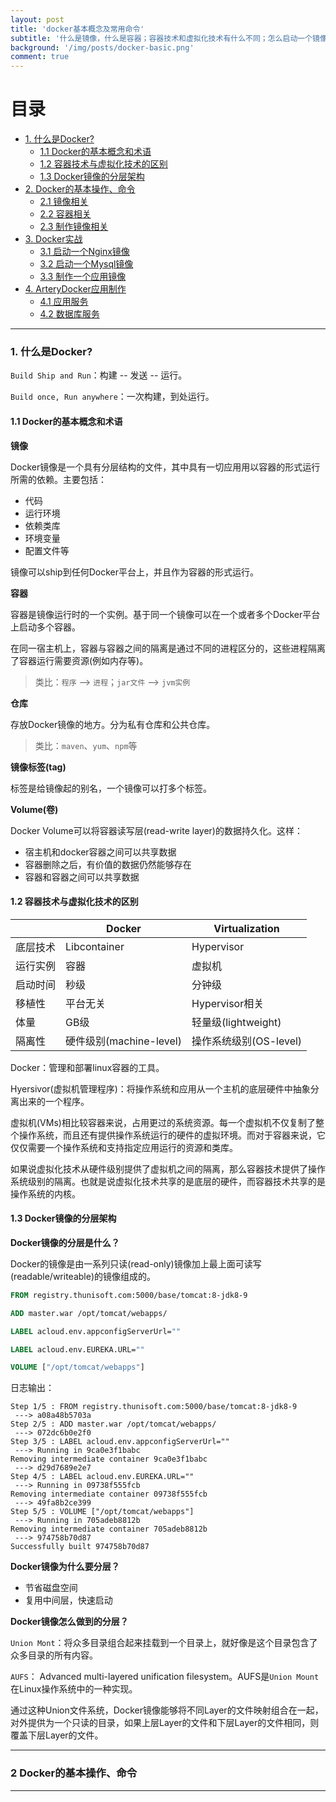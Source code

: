 ```yaml
---
layout: post
title: 'docker基本概念及常用命令'
subtitle: '什么是镜像，什么是容器；容器技术和虚拟化技术有什么不同；怎么启动一个镜像，进入镜像，映射镜像的端口到主机；主机和镜像之间怎么共享数据...记录一下！'
background: '/img/posts/docker-basic.png'
comment: true
---
```


# 目录

- [1. 什么是Docker?](#1)
    - [1.1 Docker的基本概念和术语](#1.1)
    - [1.2 容器技术与虚拟化技术的区别](#1.2)
    - [1.3 Docker镜像的分层架构](#1.3)
- [2. Docker的基本操作、命令](#2)
    - [2.1 镜像相关](#2.1)
    - [2.2 容器相关](#2.2)
    - [2.3 制作镜像相关](#2.3)
- [3. Docker实战](#3)
    - [3.1 启动一个Nginx镜像](#3.1)
    - [3.2 启动一个Mysql镜像](#3.1)
    - [3.3 制作一个应用镜像](#3.3)
- [4. ArteryDocker应用制作](#4)
    - [4.1 应用服务](#4.1)
    - [4.2 数据库服务](#4.1)

---

<h3 id="1">1. 什么是Docker?</h3>

`Build Ship and Run`：构建 -- 发送 -- 运行。

`Build once, Run anywhere`：一次构建，到处运行。

<h4 id="1.1">1.1 Docker的基本概念和术语</h4>

**镜像**

Docker镜像是一个具有分层结构的文件，其中具有一切应用用以容器的形式运行所需的依赖。主要包括：

- 代码
- 运行环境
- 依赖类库
- 环境变量
- 配置文件等

镜像可以ship到任何Docker平台上，并且作为容器的形式运行。

**容器**

容器是镜像运行时的一个实例。基于同一个镜像可以在一个或者多个Docker平台上启动多个容器。

在同一宿主机上，容器与容器之间的隔离是通过不同的进程区分的，这些进程隔离了容器运行需要资源(例如内存等)。

> 类比：`程序` --> `进程`；`jar文件` --> `jvm实例`

**仓库**

存放Docker镜像的地方。分为私有仓库和公共仓库。

> 类比：`maven`、`yum`、`npm`等

**镜像标签(tag)**

标签是给镜像起的别名，一个镜像可以打多个标签。

**Volume(卷)**

Docker Volume可以将容器读写层(read-write layer)的数据持久化。这样：

- 宿主机和docker容器之间可以共享数据
- 容器删除之后，有价值的数据仍然能够存在
- 容器和容器之间可以共享数据

<h4 id="1.2">1.2 容器技术与虚拟化技术的区别</h4>

|          | Docker                  | Virtualization         |
| -------- | ----------------------- | ---------------------- |
| 底层技术 | Libcontainer            | Hypervisor             |
| 运行实例 | 容器                    | 虚拟机                 |
| 启动时间 | 秒级                    | 分钟级                 |
| 移植性   | 平台无关                | Hypervisor相关         |
| 体量     | GB级                    | 轻量级(lightweight)    |
| 隔离性   | 硬件级别(machine-level) | 操作系统级别(OS-level) |

Docker：管理和部署linux容器的工具。

Hyersivor(虚拟机管理程序)：将操作系统和应用从一个主机的底层硬件中抽象分离出来的一个程序。

虚拟机(VMs)相比较容器来说，占用更过的系统资源。每一个虚拟机不仅复制了整个操作系统，而且还有提供操作系统运行的硬件的虚拟环境。而对于容器来说，它仅仅需要一个操作系统和支持指定应用运行的资源和类库。

如果说虚拟化技术从硬件级别提供了虚拟机之间的隔离，那么容器技术提供了操作系统级别的隔离。也就是说虚拟化技术共享的是底层的硬件，而容器技术共享的是操作系统的内核。

<h4 id="1.3">1.3 Docker镜像的分层架构</h4>

**Docker镜像的分层是什么？**

Docker的镜像是由一系列只读(read-only)镜像加上最上面可读写(readable/writeable)的镜像组成的。

```dockerfile
FROM registry.thunisoft.com:5000/base/tomcat:8-jdk8-9

ADD master.war /opt/tomcat/webapps/

LABEL acloud.env.appconfigServerUrl=""

LABEL acloud.env.EUREKA.URL=""

VOLUME ["/opt/tomcat/webapps"]
```

日志输出：

```
Step 1/5 : FROM registry.thunisoft.com:5000/base/tomcat:8-jdk8-9
 ---> a08a48b5703a
Step 2/5 : ADD master.war /opt/tomcat/webapps/
 ---> 072dc6b0e2f0
Step 3/5 : LABEL acloud.env.appconfigServerUrl=""
 ---> Running in 9ca0e3f1babc
Removing intermediate container 9ca0e3f1babc
 ---> d29d7689e2e7
Step 4/5 : LABEL acloud.env.EUREKA.URL=""
 ---> Running in 09738f555fcb
Removing intermediate container 09738f555fcb
 ---> 49fa8b2ce399
Step 5/5 : VOLUME ["/opt/tomcat/webapps"]
 ---> Running in 705adeb8812b
Removing intermediate container 705adeb8812b
 ---> 974758b70d87
Successfully built 974758b70d87
```

**Docker镜像为什么要分层？**

- 节省磁盘空间
- 复用中间层，快速启动

**Docker镜像怎么做到的分层？**

`Union Mont`：将众多目录组合起来挂载到一个目录上，就好像是这个目录包含了众多目录的所有内容。

`AUFS`： Advanced multi-layered unification filesystem。AUFS是`Union Mount`在Linux操作系统中的一种实现。

通过这种Union文件系统，Docker镜像能够将不同Layer的文件映射组合在一起，对外提供为一个只读的目录，如果上层Layer的文件和下层Layer的文件相同，则覆盖下层Layer的文件。

---

<h3 id="2">2 Docker的基本操作、命令</h4>

---
